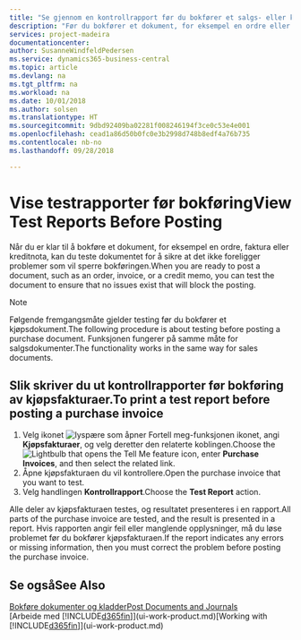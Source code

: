 ```yaml
---
title: "Se gjennom en kontrollrapport før du bokfører et salgs- eller kjøpsdokument | Microsoft-dokumentasjon"
description: "Før du bokfører et dokument, for eksempel en ordre eller kreditnota, kan du teste og gå gjennom det for å se etter feil som kan blokkere bokføringen."
services: project-madeira
documentationcenter: 
author: SusanneWindfeldPedersen
ms.service: dynamics365-business-central
ms.topic: article
ms.devlang: na
ms.tgt_pltfrm: na
ms.workload: na
ms.date: 10/01/2018
ms.author: solsen
ms.translationtype: HT
ms.sourcegitcommit: 9dbd92409ba02281f008246194f3ce0c53e4e001
ms.openlocfilehash: cead1a86d50b0fc0e3b2998d748b8edf4a76b735
ms.contentlocale: nb-no
ms.lasthandoff: 09/28/2018

---
```

# <a name="view-test-reports-before-posting"></a><span data-ttu-id="cfba9-103">Vise testrapporter før bokføring</span><span class="sxs-lookup"><span data-stu-id="cfba9-103">View Test Reports Before Posting</span></span>
<span data-ttu-id="cfba9-104">Når du er klar til å bokføre et dokument, for eksempel en ordre, faktura eller kreditnota, kan du teste dokumentet for å sikre at det ikke foreligger problemer som vil sperre bokføringen.</span><span class="sxs-lookup"><span data-stu-id="cfba9-104">When you are ready to post a document, such as an order, invoice, or a credit memo, you can test the document to ensure that no issues exist that will block the posting.</span></span>

> [!NOTE]  
>   <span data-ttu-id="cfba9-105">Følgende fremgangsmåte gjelder testing før du bokfører et kjøpsdokument.</span><span class="sxs-lookup"><span data-stu-id="cfba9-105">The following procedure is about testing before posting a purchase document.</span></span> <span data-ttu-id="cfba9-106">Funksjonen fungerer på samme måte for salgsdokumenter.</span><span class="sxs-lookup"><span data-stu-id="cfba9-106">The functionality works in the same way for sales documents.</span></span>

## <a name="to-print-a-test-report-before-posting-a-purchase-invoice"></a><span data-ttu-id="cfba9-107">Slik skriver du ut kontrollrapporter før bokføring av kjøpsfakturaer.</span><span class="sxs-lookup"><span data-stu-id="cfba9-107">To print a test report before posting a purchase invoice</span></span>
1. <span data-ttu-id="cfba9-108">Velg ikonet ![lyspære som åpner Fortell meg-funksjonen](media/ui-search/search_small.png "Fortell hva du vil gjøre") ikonet, angi **Kjøpsfakturaer**, og velg deretter den relaterte koblingen.</span><span class="sxs-lookup"><span data-stu-id="cfba9-108">Choose the ![Lightbulb that opens the Tell Me feature](media/ui-search/search_small.png "Tell me what you want to do") icon, enter **Purchase Invoices**, and then select the related link.</span></span>
2. <span data-ttu-id="cfba9-109">Åpne kjøpsfakturaen du vil kontrollere.</span><span class="sxs-lookup"><span data-stu-id="cfba9-109">Open the purchase invoice that you want to test.</span></span>
3. <span data-ttu-id="cfba9-110">Velg handlingen **Kontrollrapport**.</span><span class="sxs-lookup"><span data-stu-id="cfba9-110">Choose the **Test Report** action.</span></span>  

<span data-ttu-id="cfba9-111">Alle deler av kjøpsfakturaen testes, og resultatet presenteres i en rapport.</span><span class="sxs-lookup"><span data-stu-id="cfba9-111">All parts of the purchase invoice are tested, and the result is presented in a report.</span></span> <span data-ttu-id="cfba9-112">Hvis rapporten angir feil eller manglende opplysninger, må du løse problemet før du bokfører kjøpsfakturaen.</span><span class="sxs-lookup"><span data-stu-id="cfba9-112">If the report indicates any errors or missing information, then you must correct the problem before posting the purchase invoice.</span></span>

## <a name="see-also"></a><span data-ttu-id="cfba9-113">Se også</span><span class="sxs-lookup"><span data-stu-id="cfba9-113">See Also</span></span>
[<span data-ttu-id="cfba9-114">Bokføre dokumenter og kladder</span><span class="sxs-lookup"><span data-stu-id="cfba9-114">Post Documents and Journals</span></span>](ui-post-documents-journals.md)  
<span data-ttu-id="cfba9-115">[Arbeide med [!INCLUDE[d365fin](includes/d365fin_md.md)]](ui-work-product.md)</span><span class="sxs-lookup"><span data-stu-id="cfba9-115">[Working with [!INCLUDE[d365fin](includes/d365fin_md.md)]](ui-work-product.md)</span></span>


